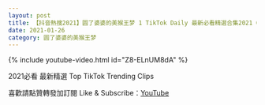```yaml
---
layout: post
title: 【抖音熱搜2021】圆了婆婆的美猴王梦 1 TikTok Daily 最新必看精選合集2021 01 26
date: 2021-01-26
category: 圆了婆婆的美猴王梦
---
```


{% include youtube-video.html id="Z8-ELnUM8dA" %}

2021必看 最新精選 Top TikTok Trending Clips

喜歡請點贊轉發加訂閱 Like & Subscribe：[YouTube](https://www.youtube.com/channel/UCAoR7VcanIPd04uEq_GIylA/videos)

